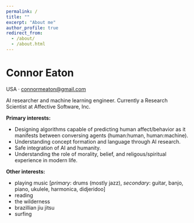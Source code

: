 ```yaml
---
permalink: /
title: ""
excerpt: "About me"
author_profile: true
redirect_from: 
  - /about/
  - /about.html
---
```


# Connor Eaton
USA · connormeaton@gmail.com
  
AI researcher and machine learning engineer. Currently a Research Scientist at Affective Software, Inc.

**Primary interests:**
  - Designing algorithms capable of predicting human affect/behavior as it manifests between conversing agents (human:human, human:machine).
  - Understanding concept formation and language through AI research.
  - Safe integration of AI and humanity.
  - Understanding the role of morality, belief, and religous/spiritual experience in modern life.
  
**Other interests:**
  - playing music [_primary_: drums (mostly jazz), _secondary_: guitar, banjo, piano, ukulele, harmonica, didjeridoo]
  - reading
  - the wilderness
  - brazillian jiu jitsu
  - surfing
